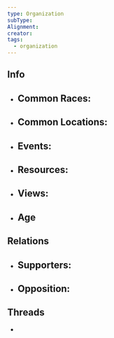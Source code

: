 ```yaml
---
type: Organization
subType: 
Alignment: 
creator: 
tags:
  - organization
---
```

## Info
- Common Races:
	- 
- Common Locations:
	- 
- Events:
	- 
- Resources:
	- 
- Views:
	- 
- Age
	- 
## Relations
- Supporters:
	- 
- Opposition:
	- 
## Threads
- 